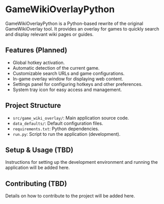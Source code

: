 # GameWikiOverlayPython

GameWikiOverlayPython is a Python-based rewrite of the original GameWikiOverlay tool. It provides an overlay for games to quickly search and display relevant wiki pages or guides.

## Features (Planned)

*   Global hotkey activation.
*   Automatic detection of the current game.
*   Customizable search URLs and game configurations.
*   In-game overlay window for displaying web content.
*   Settings panel for configuring hotkeys and other preferences.
*   System tray icon for easy access and management.

## Project Structure

*   `src/game_wiki_overlay/`: Main application source code.
*   `data_defaults/`: Default configuration files.
*   `requirements.txt`: Python dependencies.
*   `run.py`: Script to run the application (development).

## Setup & Usage (TBD)

Instructions for setting up the development environment and running the application will be added here.

## Contributing (TBD)

Details on how to contribute to the project will be added here.
